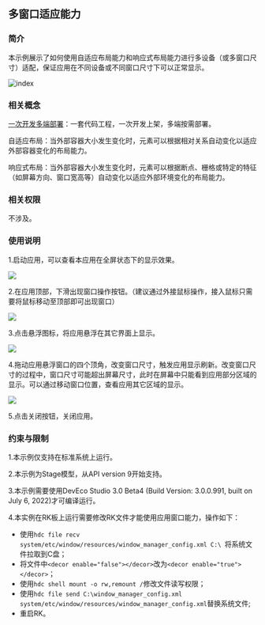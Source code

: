 ## 多窗口适应能力

### 简介
本示例展示了如何使用自适应布局能力和响应式布局能力进行多设备（或多窗口尺寸）适配，保证应用在不同设备或不同窗口尺寸下可以正常显示。

![index](screenshots/Devices/index.png)

### 相关概念

[一次开发多端部署](https://gitee.com/openharmony/docs/tree/master/zh-cn/application-dev/key-features/multi-device-app-dev)：一套代码工程，一次开发上架，多端按需部署。

自适应布局：当外部容器大小发生变化时，元素可以根据相对关系自动变化以适应外部容器变化的布局能力。

响应式布局：当外部容器大小发生变化时，元素可以根据断点、栅格或特定的特征（如屏幕方向、窗口宽高等）自动变化以适应外部环境变化的布局能力。

### 相关权限

不涉及。

### 使用说明

1.启动应用，可以查看本应用在全屏状态下的显示效果。

![](screenshots/Devices/index.png)

2.在应用顶部，下滑出现窗口操作按钮。（建议通过外接鼠标操作，接入鼠标只需要将鼠标移动至顶部即可出现窗口）

![](screenshots/Devices/img2.png)

3.点击悬浮图标，将应用悬浮在其它界面上显示。

![](screenshots/Devices/img3.png)

4.拖动应用悬浮窗口的四个顶角，改变窗口尺寸，触发应用显示刷新。改变窗口尺寸的过程中，窗口尺寸可能超出屏幕尺寸，此时在屏幕中只能看到应用部分区域的显示。可以通过移动窗口位置，查看应用其它区域的显示。

![](screenshots/Devices/img4.png)

5.点击关闭按钮，关闭应用。

### 约束与限制
1.本示例仅支持在标准系统上运行。

2.本示例为Stage模型，从API version 9开始支持。

3.本示例需要使用DevEco Studio 3.0 Beta4 (Build Version: 3.0.0.991, built on July 6, 2022)才可编译运行。

4.本实例在RK板上运行需要修改RK文件才能使用应用窗口能力，操作如下：

+ 使用`hdc file recv system/etc/window/resources/window_manager_config.xml C:\ `将系统文件拉取到C盘；
+ 将文件中`<decor enable="false"></decor>`改为`<decor enable="true"></decor>`；
+ 使用`hdc shell mount -o rw,remount /`修改文件读写权限；
+ 使用`hdc file send C:\window_manager_config.xml system/etc/window/resources/window_manager_config.xml`替换系统文件;
+ 重启RK。